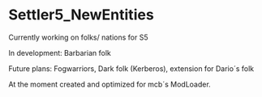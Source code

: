 # Settler5_NewEntities
Currently working on folks/ nations for S5

In development: Barbarian folk

Future plans: Fogwarriors, Dark folk (Kerberos), extension for Dario´s folk


At the moment created and optimized for mcb´s ModLoader. 
